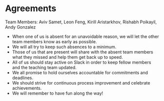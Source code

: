 # Agreements
Team Members: Aviv Samet, Leon Feng, Kirill Aristarkhov, Rishabh Poikayil, Andy Gonzalez
- When one of us is absent for an unavoidable reason, we will let the other team members know as early as possible. 
- We will all try to keep such absences to a minimum.
- Those of us that are present will share with the absent team members what they missed and help them get back up to speed.
- All of us should stay active on Slack in order to keep fellow members and the teaching team updated.
- We all promise to hold ourselves accountable for commitments and deadlines.
- We should strive for continuous process improvement and celebrate achievements.
- We will remember to have fun along the way!

